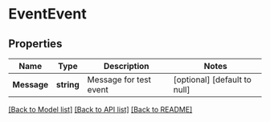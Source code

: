 # EventEvent

## Properties
Name | Type | Description | Notes
------------ | ------------- | ------------- | -------------
**Message** | **string** | Message for test event | [optional] [default to null]

[[Back to Model list]](../README.md#documentation-for-models) [[Back to API list]](../README.md#documentation-for-api-endpoints) [[Back to README]](../README.md)


